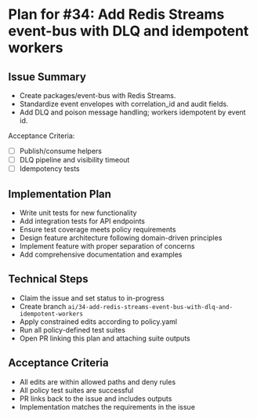 # Plan for #34: Add Redis Streams event-bus with DLQ and idempotent workers

## Issue Summary
- Create packages/event-bus with Redis Streams.
- Standardize event envelopes with correlation_id and audit fields.
- Add DLQ and poison message handling; workers idempotent by event id.

Acceptance Criteria:
- [ ] Publish/consume helpers
- [ ] DLQ pipeline and visibility timeout
- [ ] Idempotency tests

## Implementation Plan
- Write unit tests for new functionality
- Add integration tests for API endpoints
- Ensure test coverage meets policy requirements
- Design feature architecture following domain-driven principles
- Implement feature with proper separation of concerns
- Add comprehensive documentation and examples

## Technical Steps
- Claim the issue and set status to in-progress
- Create branch `ai/34-add-redis-streams-event-bus-with-dlq-and-idempotent-workers`
- Apply constrained edits according to policy.yaml
- Run all policy-defined test suites
- Open PR linking this plan and attaching suite outputs

## Acceptance Criteria
- All edits are within allowed paths and deny rules
- All policy test suites are successful
- PR links back to the issue and includes outputs
- Implementation matches the requirements in the issue
